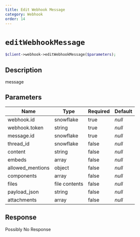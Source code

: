 ```yaml
---
title: Edit Webhook Message
category: Webhook
order: 14
---
```


# `editWebhookMessage`

```php
$client->webhook->editWebhookMessage($parameters);
```

## Description

message

## Parameters


Name | Type | Required | Default
--- | --- | --- | ---
webhook.id | snowflake | true | *null*
webhook.token | string | true | *null*
message.id | snowflake | true | *null*
thread_id | snowflake | false | *null*
content | string | false | *null*
embeds | array | false | *null*
allowed_mentions | object | false | *null*
components | array | false | *null*
files | file contents | false | *null*
payload_json | string | false | *null*
attachments | array | false | *null*

## Response

Possibly No Response

